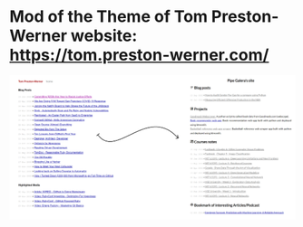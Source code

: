 # Mod of the Theme of Tom Preston-Werner website: https://tom.preston-werner.com/

![](Mojombo_mod.png)
